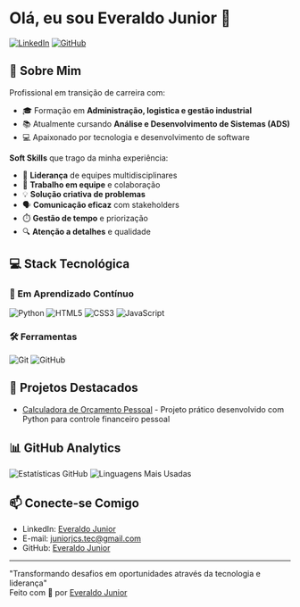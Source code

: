 # Olá, eu sou Everaldo Junior 👋

[![LinkedIn](https://img.shields.io/badge/LinkedIn-0077B5?style=for-the-badge&logo=linkedin&logoColor=white)](https://www.linkedin.com/in/everaldo-junior-224a331b0/)
[![GitHub](https://img.shields.io/badge/GitHub-100000?style=for-the-badge&logo=github&logoColor=white)](https://github.com/JuniiorJCS)



## 🚀 Sobre Mim
Profissional em transição de carreira com:
- 🎓 Formação em **Administração, logistica e gestão industrial**
- 📚 Atualmente cursando **Análise e Desenvolvimento de Sistemas (ADS)**
- 💻 Apaixonado por tecnologia e desenvolvimento de software

**Soft Skills** que trago da minha experiência:
- 👔 **Liderança** de equipes multidisciplinares
- 🤝 **Trabalho em equipe** e colaboração
- 💡 **Solução criativa de problemas**
- 🗣️ **Comunicação eficaz** com stakeholders
- ⏱️ **Gestão de tempo** e priorização
- 🔍 **Atenção a detalhes** e qualidade

## 💻 Stack Tecnológica

### 🧠 Em Aprendizado Contínuo
![Python](https://img.shields.io/badge/Python-3776AB?style=for-the-badge&logo=python&logoColor=white)
![HTML5](https://img.shields.io/badge/HTML5-E34F26?style=for-the-badge&logo=html5&logoColor=white) 
![CSS3](https://img.shields.io/badge/CSS3-1572B6?style=for-the-badge&logo=css3&logoColor=white) 
![JavaScript](https://img.shields.io/badge/JavaScript-F7DF1E?style=for-the-badge&logo=javascript&logoColor=black) 

### 🛠 Ferramentas
![Git](https://img.shields.io/badge/Git-F05032?style=for-the-badge&logo=git&logoColor=white)
![GitHub](https://img.shields.io/badge/GitHub-100000?style=for-the-badge&logo=github&logoColor=white)

## 🌟 Projetos Destacados
- [Calculadora de Orçamento Pessoal](https://github.com/JuniiorJCS/calculadora-orcamento-pessoal/) - Projeto prático desenvolvido com Python para controle financeiro pessoal


## 📊 GitHub Analytics
![Estatísticas GitHub](https://github-readme-stats.vercel.app/api?username=esthevamnascimento&show_icons=true&theme=dracula&hide=issues)
![Linguagens Mais Usadas](https://github-readme-stats.vercel.app/api/top-langs/?username=esthevamnascimento&layout=compact&theme=dracula&langs_count=6)

## 📫 Conecte-se Comigo
- LinkedIn: [Everaldo Junior](https://www.linkedin.com/in/everaldo-junior-224a331b0/)
- E-mail: [juniorjcs.tec@gmail.com](mailto:juniorjcs.tec@gmail.com)
- GitHub: [Everaldo Junior](https://github.com/JuniiorJCS)

---
"Transformando desafios em oportunidades através da tecnologia e liderança"  
Feito com 💙 por [Everaldo Junior ](https://github.com/JuniiorJCS)
